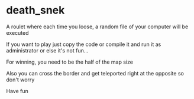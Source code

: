 # death_snek

A roulet where each time you loose, a random file of your computer will be executed

If you want to play just copy the code or compile it and run it as administrator or else it's not fun...

For winning, you need to be the half of the map size

Also you can cross the border and get teleported right at the opposite so don't worry

Have fun

